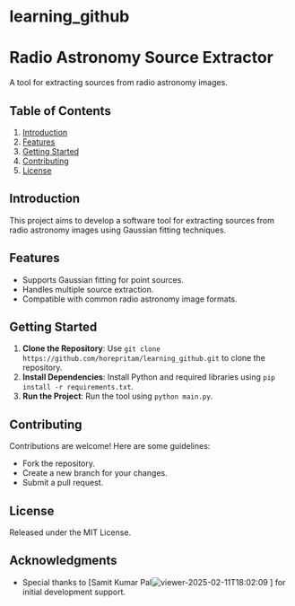 # learning_github
# Radio Astronomy Source Extractor
A tool for extracting sources from radio astronomy images.

## Table of Contents
1. [Introduction](#introduction)
2. [Features](#features)
3. [Getting Started](#getting-started)
4. [Contributing](#contributing)
5. [License](#license)

## Introduction
This project aims to develop a software tool for extracting sources from radio astronomy images using Gaussian fitting techniques.

## Features
- Supports Gaussian fitting for point sources.
- Handles multiple source extraction.
- Compatible with common radio astronomy image formats.

## Getting Started
1. **Clone the Repository**: Use `git clone https://github.com/horepritam/learning_github.git` to clone the repository.
2. **Install Dependencies**: Install Python and required libraries using `pip install -r requirements.txt`.
3. **Run the Project**: Run the tool using `python main.py`.

## Contributing
Contributions are welcome! Here are some guidelines:
- Fork the repository.
- Create a new branch for your changes.
- Submit a pull request.

## License
Released under the MIT License.

## Acknowledgments
- Special thanks to [Samit Kumar Pal![viewer-2025-02-11T18:02:09](https://github.com/user-attachments/assets/21cf6ace-f5aa-4449-93bf-e8fbdc4f50d8)
] for initial development support.
